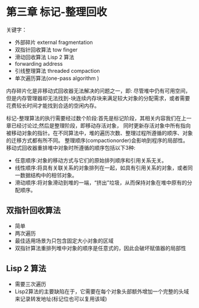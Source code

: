 # 第三章 标记-整理回收

关键字：

- 外部碎片 external fragmentation
- 双指针回收算法 tow finger
- 滑动回收算法 Lisp 2 算法
- forwarding address
- 引线整理算法 threaded compaction
- 单次遍历算法(one-pass algorithm )

内存碎片化是非移动式回收器无法解决的问题之一，即:
尽管堆中仍有可用空间，但是内存管理器却无法找到-块连续内存块来满足较大对象的分配需求，或者需要花费较长时间才能找到合适的空闲内存。

标记-整理算法的执行需要经过数个阶段:首先是标记阶段，其相关内容我们在上一章已经讨论过;然后是整理阶段，即移动存活对象，
同时更新存活对象中所有指向被移动对象的指针。在不同算法中，堆的遍历次数、整理过程所遵循的顺序、对象的迁移方式都有所不同。
整理顺序(compactionorder)会影响到程序的局部性。移动式回收器重排堆中对象时所遵循的顺序包括以下3种:

- 任意顺序:对象的移动方式与它们的原始排列顺序和引用关系无关。
- 线性顺序:将具有关联关系的对象排列在一起，如具有引用关系的对象，或者同一数据结构中的相邻对象。
- 滑动顺序:将对象滑动到堆的一端，“挤出”垃圾，从而保持对象在堆中原有的分配顺序。

## 双指针回收算法

- 简单
- 两次遍历
- 最佳适用场景为只包含固定大小对象的区域
- 双指针算法重排列堆中对象的顺序是任意式的，因此会破坏赋值器的局部性

## Lisp 2 算法

- 需要三次遍历
- Lisp2算法的主要缺陷在于，它需要在每个对象头部额外增加一个完整的头域来记录转发地址(标记位也可以复用该域)
